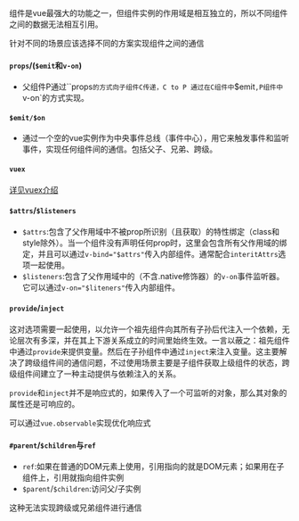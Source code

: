 组件是vue最强大的功能之一，但组件实例的作用域是相互独立的，所以不同组件之间的数据无法相互引用。

针对不同的场景应该选择不同的方案实现组件之间的通信

#### `props`/(`$emit`和`v-on`)

- 父组件P通过``props`的方式向子组件C传递，C to P 通过在C组件中`$emit`,P组件中`v-on`的方式实现。

#### `$emit/$on`

- 通过一个空的vue实例作为中央事件总线（事件中心），用它来触发事件和监听事件，实现任何组件间的通信。包括父子、兄弟、跨级。

#### `vuex`

[详见vuex介绍](vuex.html)

#### `$attrs`/`$listeners`

- `$attrs`:包含了父作用域中不被prop所识别（且获取）的特性绑定（class和style除外）。当一个组件没有声明任何prop时，这里会包含所有父作用域的绑定，并且可以通过`v-bind="$attrs"`传入内部组件。通常配合`interitAttrs`选项一起使用。
- `$listeners`:包含了父作用域中的（不含.native修饰器）的`v-on`事件监听器。它可以通过`v-on="$liteners"`传入内部组件。

#### `provide`/`inject`

这对选项需要一起使用，以允许一个祖先组件向其所有子孙后代注入一个依赖，无论层次有多深，并在其上下游关系成立的时间里始终生效。一言以蔽之：祖先组件中通过`provide`来提供变量。然后在子孙组件中通过`inject`来注入变量。这主要解决了跨级组件间的通信问题，不过使用场景主要是子组件获取上级组件的状态，跨级组件间建立了一种主动提供与依赖注入的关系。

`provide`和`inject`并不是响应式的，如果传入了一个可监听的对象，那么其对象的属性还是可响应的。

可以通过`vue.observable`实现优化响应式

#### `#parent`/`$children`与`ref`

- `ref`:如果在普通的DOM元素上使用，引用指向的就是DOM元素；如果用在子组件上，引用就指向组件实例
- `$parent`/`$children`:访问父/子实例

这种无法实现跨级或兄弟组件进行通信